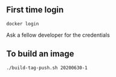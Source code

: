 ## First time login
    docker login
Ask a fellow developer for the credentials

## To build an image
    ./build-tag-push.sh 20200630-1
